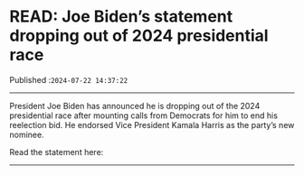 # READ: Joe Biden’s statement dropping out of 2024 presidential race

Published :`2024-07-22 14:37:22`

---

President Joe Biden has announced he is dropping out of the 2024 presidential race after mounting calls from Democrats for him to end his reelection bid. He endorsed Vice President Kamala Harris as the party’s new nominee.

Read the statement here:

---

